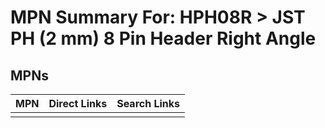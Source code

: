 



# MPN Summary For: HPH08R > JST PH (2 mm) 8 Pin Header Right Angle

## MPNs
  

|MPN|Direct Links|Search Links|
| :--- | :--- | :--- |
||||

